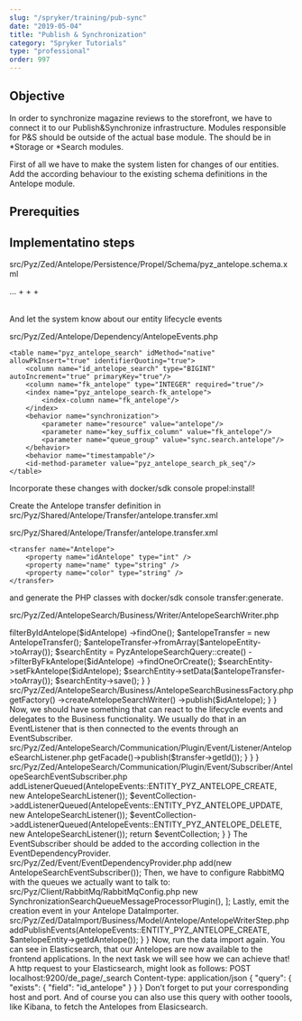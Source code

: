 ```yaml
---
slug: "/spryker/training/pub-sync"
date: "2019-05-04"
title: "Publish & Synchronization"
category: "Spryker Tutorials"
type: "professional"
order: 997
---
```


## Objective

In order to synchronize magazine reviews to the storefront, we have to connect it to our Publish&Synchronize infrastructure. Modules responsible for P&S should be outside of the actual base module. The should be in *Storage or *Search modules.

First of all we have to make the system listen for changes of our entities. Add the according behaviour to the existing schema definitions in the Antelope module.

## Prerequities

## Implementatino steps

src/Pyz/Zed/Antelope/Persistence/Propel/Schema/pyz_antelope.schema.xml

<table name="pyz_antelope" ...>
    ...
+    <behavior name="event">
+        <parameter name="pyz_antelope_all" column="*"/>
+    </behavior>
</table>
And let the system know about our entity lifecycle events

src/Pyz/Zed/Antelope/Dependency/AntelopeEvents.php

<?php
 
namespace Pyz\Zed\Antelope\Dependency;
 
interface AntelopeEvents
{
    public const ENTITY_PYZ_ANTELOPE_CREATE = 'Entity.pyz_antelope.create';
    public const ENTITY_PYZ_ANTELOPE_UPDATE = 'Entity.pyz_antelope.update';
    public const ENTITY_PYZ_ANTELOPE_DELETE = 'Entity.pyz_antelope.delete';
}
For sure, we need business functionality, that allows us to de-normalize and store the prepared data. This will happen in the Business layer and we will expose the functionality through the facade. We also need to prepare data structures to hold our prepared data. By convention, these will be in *_storage or *_search tables in the corresponding modules.

Let’s create a module for searching Antelopes (AntelopeSearch) and add the database table for our search data to it in src/Pyz/Zed/AntelopeSearch/Persistence/Propel/Schema/pyz_antelope_search.schema.xml:

src/Pyz/Zed/AntelopeSearch/Persistence/Propel/Schema/pyz_antelope_search.schema.xml
<?xml version="1.0"?>
<database xmlns:xsi="http://www.w3.org/2001/XMLSchema-instance" name="zed" xsi:noNamespaceSchemaLocation="http://static.spryker.com/schema-01.xsd" namespace="Orm\Zed\AntelopeSearch\Persistence" package="src.Orm.Zed.AntelopeSearch.Persistence">

    <table name="pyz_antelope_search" idMethod="native" allowPkInsert="true" identifierQuoting="true">
        <column name="id_antelope_search" type="BIGINT" autoIncrement="true" primaryKey="true"/>
        <column name="fk_antelope" type="INTEGER" required="true"/>
        <index name="pyz_antelope_search-fk_antelope">
            <index-column name="fk_antelope"/>
        </index>
        <behavior name="synchronization">
            <parameter name="resource" value="antelope"/>
            <parameter name="key_suffix_column" value="fk_antelope"/>
            <parameter name="queue_group" value="sync.search.antelope"/>
        </behavior>
        <behavior name="timestampable"/>
        <id-method-parameter value="pyz_antelope_search_pk_seq"/>
    </table>

</database>
Incorporate these changes with docker/sdk console propel:install!

Create the Antelope transfer definition in src/Pyz/Shared/Antelope/Transfer/antelope.transfer.xml

src/Pyz/Shared/Antelope/Transfer/antelope.transfer.xml

<?xml version="1.0"?>

<transfers xmlns="spryker:transfer-01"
xmlns:xsi="http://www.w3.org/2001/XMLSchema-instance"
xsi:schemaLocation="spryker:transfer-01 http://static.spryker.com/transfer-01.xsd">

    <transfer name="Antelope">
        <property name="idAntelope" type="int" />
        <property name="name" type="string" />
        <property name="color" type="string" />
    </transfer>

</transfers>
and generate the PHP classes with docker/sdk console transfer:generate.

src/Pyz/Zed/AntelopeSearch/Business/Writer/AntelopeSearchWriter.php

<?php

namespace Pyz\Zed\AntelopeSearch\Business\Writer;

use Generated\Shared\Transfer\AntelopeTransfer;
use Orm\Zed\Antelope\Persistence\PyzAntelopeQuery;
use Orm\Zed\AntelopeSearch\Persistence\PyzAntelopeSearchQuery;

class AntelopeSearchWriter
{
    /**
     * @param int $idAntelope
     *
     * @return void
     */
    public function publish(int $idAntelope): void
    {
        $antelopeEntity = PyzAntelopeQuery::create()
            ->filterByIdAntelope($idAntelope)
            ->findOne();

        $antelopeTransfer = new AntelopeTransfer();
        $antelopeTransfer->fromArray($antelopeEntity->toArray());

        $searchEntity = PyzAntelopeSearchQuery::create()
            ->filterByFkAntelope($idAntelope)
            ->findOneOrCreate();
        $searchEntity->setFkAntelope($idAntelope);
        $searchEntity->setData($antelopeTransfer->toArray());

        $searchEntity->save();
    }
}
src/Pyz/Zed/AntelopeSearch/Business/AntelopeSearchBusinessFactory.php
<?php

namespace Pyz\Zed\AntelopeSearch\Business;

use Pyz\Zed\AntelopeSearch\Business\Writer\AntelopeSearchWriter;

class AntelopeSearchBusinessFactory
{
    /**
     * @return \Pyz\Zed\AntelopeSearch\Business\Writer\AntelopeSearchWriter
     */
    public function createAntelopeSearchWriter()
    {
        return new AntelopeSearchWriter();
    }
}
src/Pyz/Zed/AntelopeSearch/Business/AntelopeSearchFacadeInterface.php
<?php

namespace Pyz\Zed\AntelopeSearch\Business;

interface AntelopeSearchFacadeInterface
{
    /**
     * @param int $idAntelope
     *
     * @return void
     */
    public function publish(int $idAntelope): void;
}
src/Pyz/Zed/AntelopeSearch/Business/AntelopeSearchFacade.php
<?php

namespace Pyz\Zed\AntelopeSearch\Business;

use Spryker\Zed\Kernel\Business\AbstractFacade;

/**
 * @method \Pyz\Zed\AntelopeSearch\Business\AntelopeSearchBusinessFactory getFactory()
 */
class AntelopeSearchFacade extends AbstractFacade implements AntelopeSearchFacadeInterface
{
    /**
     * @param int $idAntelope
     *
     * @return void
     */
    public function publish(int $idAntelope): void
    {
        $this->getFactory()
            ->createAntelopeSearchWriter()
            ->publish($idAntelope);
    }
}
Now, we should have something that can react to the lifecycle events and delegates to the Business functionality. We usually do that in an EventListener that is then connected to the events through an EventSubscriber.

src/Pyz/Zed/AntelopeSearch/Communication/Plugin/Event/Listener/AntelopeSearchListener.php
<?php

namespace Pyz\Zed\AntelopeSearch\Communication\Plugin\Event\Listener;

use Pyz\Zed\Antelope\Dependency\AntelopeEvents;
use Spryker\Shared\Kernel\Transfer\TransferInterface;
use Spryker\Zed\Event\Dependency\Plugin\EventHandlerInterface;
use Spryker\Zed\Kernel\Communication\AbstractPlugin;

/**
 * @method \Pyz\Zed\AntelopeSearch\Business\AntelopeSearchFacadeInterface getFacade()
 */
class AntelopeSearchListener extends AbstractPlugin implements EventHandlerInterface
{
    /**
     * @param \Spryker\Shared\Kernel\Transfer\TransferInterface $transfer
     * @param string $eventName
     *
     * @return void
     */
    public function handle(TransferInterface $transfer, $eventName): void
    {
        /** @var \Generated\Shared\Transfer\EventEntityTransfer $transfer */
        if ($eventName === AntelopeEvents::ENTITY_PYZ_ANTELOPE_CREATE) {
            $this->getFacade()->publish($transfer->getId());
        }
    }
}
src/Pyz/Zed/AntelopeSearch/Communication/Plugin/Event/Subscriber/AntelopeSearchEventSubscriber.php
<?php

namespace Pyz\Zed\AntelopeSearch\Communication\Plugin\Event\Subscriber;

use Pyz\Zed\Antelope\Dependency\AntelopeEvents;
use Pyz\Zed\AntelopeSearch\Communication\Plugin\Event\Listener\AntelopeSearchListener;
use Spryker\Zed\Event\Dependency\EventCollectionInterface;
use Spryker\Zed\Event\Dependency\Plugin\EventSubscriberInterface;
use Spryker\Zed\Kernel\Communication\AbstractPlugin;

/**
 * @method \Pyz\Zed\AntelopeSearch\Business\AntelopeSearchFacadeInterface getFacade()
 */
class AntelopeSearchEventSubscriber extends AbstractPlugin implements EventSubscriberInterface
{
    /**
     * @param \Spryker\Zed\Event\Dependency\EventCollectionInterface $eventCollection
     *
     * @return \Spryker\Zed\Event\Dependency\EventCollectionInterface
     */
    public function getSubscribedEvents(EventCollectionInterface $eventCollection)
    {
        $eventCollection->addListenerQueued(AntelopeEvents::ENTITY_PYZ_ANTELOPE_CREATE, new AntelopeSearchListener());
        $eventCollection->addListenerQueued(AntelopeEvents::ENTITY_PYZ_ANTELOPE_UPDATE, new AntelopeSearchListener());
        $eventCollection->addListenerQueued(AntelopeEvents::ENTITY_PYZ_ANTELOPE_DELETE, new AntelopeSearchListener());

        return $eventCollection;
    }
}
The EventSubscriber should be added to the according collection in the EventDependencyProvider.

src/Pyz/Zed/Event/EventDependencyProvider.php
<?php
 
namespace Pyz\Zed\Event;
 
+ use Pyz\Zed\AntelopeSearch\Communication\Plugin\Event\Subscriber\AntelopeSearchEventSubscriber;
//...
 
class EventDependencyProvider extends SprykerEventDependencyProvider
{
    //...
 
    /**
     * @return \Spryker\Zed\Event\Dependency\EventSubscriberCollectionInterface
     */
    public function getEventSubscriberCollection()
    {
        $eventSubscriberCollection = parent::getEventSubscriberCollection();
 
        //...
 
        /**
         * Search Events
         */
        //...
+        $eventSubscriberCollection->add(new AntelopeSearchEventSubscriber());
Then, we have to configure RabbitMQ with the queues we actually want to talk to:

src/Pyz/Client/RabbitMq/RabbitMqConfig.php
<?php

namespace Pyz\Client\RabbitMq;

class RabbitMqConfig extends SprykerRabbitMqConfig
{
    /**
     * @return array
     */
    protected function getSynchronizationQueueConfiguration(): array
    {
        return [
            //...
+            'sync.search.antelope',
        ];
    }
And tell the Queue module, that messages in this queue should be piped through the search synchronization.

src/Pyz/Zed/Queue/QueueDependencyProvider.php
<?php
 
namespace Pyz\Zed\Queue;
 
//...
 
class QueueDependencyProvider extends SprykerDependencyProvider
{
    /**
     * @param \Spryker\Zed\Kernel\Container $container
     *
     * @return \Spryker\Zed\Queue\Dependency\Plugin\QueueMessageProcessorPluginInterface[]
     */
    protected function getProcessorMessagePlugins(Container $container)
    {
        return [
            ///...
+            'sync.search.antelope' => new SynchronizationSearchQueueMessageProcessorPlugin(),
        ];
Lastly, emit the creation event in your Antelope DataImporter.

src/Pyz/Zed/DataImport/Business/Model/Antelope/AntelopeWriterStep.php
<?php
 
namespace Pyz\Zed\DataImport\Business\Model\Antelope;
 
+ use Pyz\Zed\Antelope\Dependency\AntelopeEvents;
+ use Spryker\Zed\DataImport\Business\Model\DataImportStep\PublishAwareStep;
//...
 
- class AntelopeWriterStep implements DataImportStepInterface
+ class AntelopeWriterStep extends PublishAwareStep implements DataImportStepInterface
{
    //...
 
    public function execute(DataSetInterface $dataSet)
    {
        //...
+        $this->addPublishEvents(AntelopeEvents::ENTITY_PYZ_ANTELOPE_CREATE, $antelopeEntity->getIdAntelope());
    }
}
Now, run the data import again. You can see in Elasticsearch, that our Antelopes are now available to the frontend applications. In the next task we will see how we can achieve that!

A http request to your Elasticsearch, might look as follows:

POST localhost:9200/de_page/_search
Content-type: application/json

{
  "query": {
    "exists": {
      "field": "id_antelope"
    }
  }
}
Don’t forget to put your corresponding host and port. And of course you can also use this query with oother toools, like Kibana, to fetch the Antelopes from Elasicsearch.
